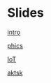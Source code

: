 # Slides

[intro](./slides-src/intro-export/)

[phics](./slides-src/phics-export/)

[IoT](./slides-src/iot-export/)

[aktsk](./slides-src/aktsk-export/)
